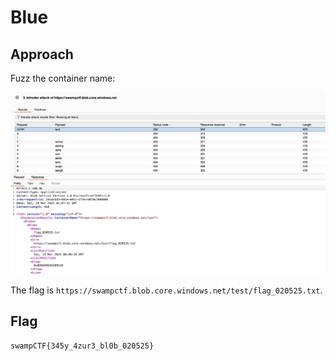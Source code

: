 # Blue

## Approach

Fuzz the container name:

![misc1-1.jpg](misc1-1.jpg)

The flag is `https://swampctf.blob.core.windows.net/test/flag_020525.txt`.

## Flag

```
swampCTF{345y_4zur3_bl0b_020525}
```
